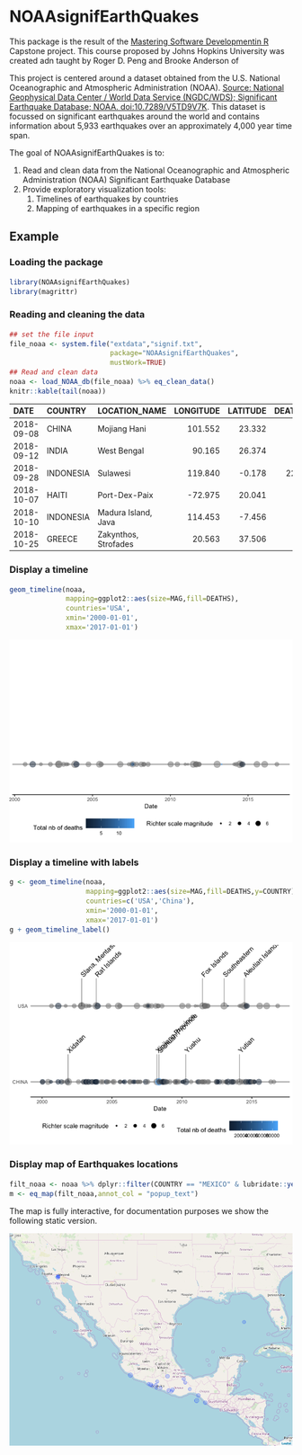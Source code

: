 <!-- README.md is generated from README.Rmd. Please edit that file -->

# NOAAsignifEarthQuakes

This package is the result of the [Mastering Software Developmentin
R](https://www.coursera.org/specializations/r) Capstone project. This
course proposed by Johns Hopkins University was created adn taught by
Roger D. Peng and Brooke Anderson of

This project is centered around a dataset obtained from the U.S.
National Oceanographic and Atmospheric Administration (NOAA). [Source:
National Geophysical Data Center / World Data Service (NGDC/WDS);
Significant Earthquake Database; NOAA.
doi:10.7289/V5TD9V7K](https://data.nodc.noaa.gov/cgi-bin/iso?id=gov.noaa.ngdc.mgg.hazards:G012153).
This dataset is focussed on significant earthquakes around the world and
contains information about 5,933 earthquakes over an approximately 4,000
year time span.

The goal of NOAAsignifEarthQuakes is to:

1.  Read and clean data from the National Oceanographic and Atmospheric
    Administration (NOAA) Significant Earthquake Database
2.  Provide exploratory visualization tools:
    1.  Timelines of earthquakes by countries
    2.  Mapping of earthquakes in a specific region

## Example

### Loading the package

``` r
library(NOAAsignifEarthQuakes)
library(magrittr)
```

### Reading and cleaning the data

``` r
## set the file input
file_noaa <- system.file("extdata","signif.txt",
                         package="NOAAsignifEarthQuakes",
                         mustWork=TRUE)
## Read and clean data
noaa <- load_NOAA_db(file_noaa) %>% eq_clean_data()
knitr::kable(tail(noaa))
```

| DATE       | COUNTRY   | LOCATION\_NAME       | LONGITUDE | LATITUDE | DEATHS | MAG |
| :--------- | :-------- | :------------------- | --------: | -------: | -----: | --: |
| 2018-09-08 | CHINA     | Mojiang Hani         |   101.552 |   23.332 |     NA | 5.6 |
| 2018-09-12 | INDIA     | West Bengal          |    90.165 |   26.374 |      1 | 5.3 |
| 2018-09-28 | INDONESIA | Sulawesi             |   119.840 |  \-0.178 |   2256 | 7.5 |
| 2018-10-07 | HAITI     | Port-Dex-Paix        |  \-72.975 |   20.041 |     18 | 5.9 |
| 2018-10-10 | INDONESIA | Madura Island, Java  |   114.453 |  \-7.456 |      4 | 6.0 |
| 2018-10-25 | GREECE    | Zakynthos, Strofades |    20.563 |   37.506 |     NA | 6.8 |

### Display a timeline

``` r
geom_timeline(noaa,
              mapping=ggplot2::aes(size=MAG,fill=DEATHS),
              countries='USA',
              xmin='2000-01-01',
              xmax='2017-01-01')
```

![](README-timeline_usa-1.png)<!-- -->

### Display a timeline with labels

``` r
g <- geom_timeline(noaa,
                   mapping=ggplot2::aes(size=MAG,fill=DEATHS,y=COUNTRY),
                   countries=c('USA','China'),
                   xmin='2000-01-01',
                   xmax='2017-01-01') 
g + geom_timeline_label()
```

![](README-timeline_usa_china_labels-1.png)<!-- -->

### Display map of Earthquakes locations

``` r
filt_noaa <- noaa %>% dplyr::filter(COUNTRY == "MEXICO" & lubridate::year(DATE) >= 2000)
m <- eq_map(filt_noaa,annot_col = "popup_text")
```

The map is fully interactive, for documentation purposes we show the
following static version.

![](README-map_mexico-1.png)<!-- -->
